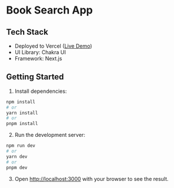 # Book Search App

## Tech Stack

- Deployed to Vercel ([Live Demo](https://book-search-app-delta.vercel.app/))
- UI Library: Chakra UI
- Framework: Next.js

## Getting Started

1. Install dependencies:

```bash
npm install
# or 
yarn install
# or
pnpm install
```

2. Run the development server:

```bash
npm run dev
# or
yarn dev
# or
pnpm dev
```

3. Open [http://localhost:3000](http://localhost:3000) with your browser to see the result.
